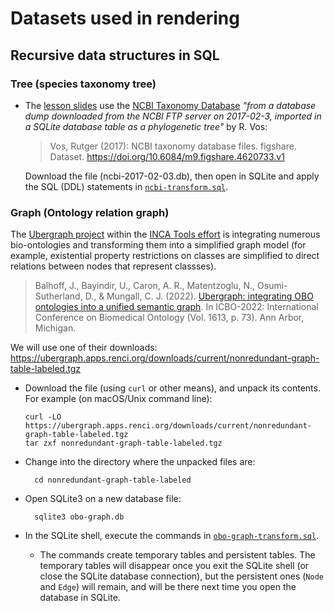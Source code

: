 # Datasets used in rendering

## Recursive data structures in SQL

### Tree (species taxonomy tree)

-   The [lesson slides](../Lesson-06.qmd) use the [NCBI Taxonomy Database](https://www.ncbi.nlm.nih.gov/taxonomy) *"from a database dump downloaded from the NCBI FTP server on 2017-02-3, imported in a SQLite database table as a phylogenetic tree"* by R. Vos:

    > Vos, Rutger (2017): NCBI taxonomy database files. figshare. Dataset. <https://doi.org/10.6084/m9.figshare.4620733.v1>

    Download the file (ncbi-2017-02-03.db), then open in SQLite and apply the SQL (DDL) statements in [`ncbi-transform.sql`](ncbi-transform.sql).

### Graph (Ontology relation graph)

The [Ubergraph project](https://github.com/INCATools/ubergraph) within the [INCA Tools effort](https://reporter.nih.gov/search/Ah2TPoNbR0i36EpF0YKQbw/project-details/9545836) is integrating numerous bio-ontologies and transforming them into a simplified graph model (for example, existential property restrictions on classes are simplified to direct relations between nodes that represent classses).

> Balhoff, J., Bayindir, U., Caron, A. R., Matentzoglu, N., Osumi-Sutherland, D., & Mungall, C. J. (2022). [Ubergraph: integrating OBO ontologies into a unified semantic graph](https://doi.org/10.5281/zenodo.7249759). In ICBO-2022: International Conference on Biomedical Ontology (Vol. 1613, p. 73). Ann Arbor, Michigan.

We will use one of their downloads: <https://ubergraph.apps.renci.org/downloads/current/nonredundant-graph-table-labeled.tgz>

-   Download the file (using `curl` or other means), and unpack its contents. For example (on macOS/Unix command line):

        curl -LO https://ubergraph.apps.renci.org/downloads/current/nonredundant-graph-table-labeled.tgz
        tar zxf nonredundant-graph-table-labeled.tgz

-   Change into the directory where the unpacked files are:

          cd nonredundant-graph-table-labeled

-   Open SQLite3 on a new database file:

          sqlite3 obo-graph.db

-   In the SQLite shell, execute the commands in [`obo-graph-transform.sql`](obo-graph-transform.sql).

    -   The commands create temporary tables and persistent tables. The temporary tables will disappear once you exit the SQLite shell (or close the SQLite database connection), but the persistent ones (`Node` and `Edge`) will remain, and will be there next time you open the database in SQLite.
